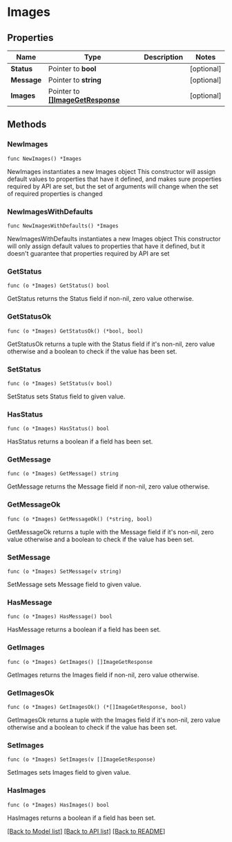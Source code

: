 # Images

## Properties

Name | Type | Description | Notes
------------ | ------------- | ------------- | -------------
**Status** | Pointer to **bool** |  | [optional] 
**Message** | Pointer to **string** |  | [optional] 
**Images** | Pointer to [**[]ImageGetResponse**](ImageGetResponse.md) |  | [optional] 

## Methods

### NewImages

`func NewImages() *Images`

NewImages instantiates a new Images object
This constructor will assign default values to properties that have it defined,
and makes sure properties required by API are set, but the set of arguments
will change when the set of required properties is changed

### NewImagesWithDefaults

`func NewImagesWithDefaults() *Images`

NewImagesWithDefaults instantiates a new Images object
This constructor will only assign default values to properties that have it defined,
but it doesn't guarantee that properties required by API are set

### GetStatus

`func (o *Images) GetStatus() bool`

GetStatus returns the Status field if non-nil, zero value otherwise.

### GetStatusOk

`func (o *Images) GetStatusOk() (*bool, bool)`

GetStatusOk returns a tuple with the Status field if it's non-nil, zero value otherwise
and a boolean to check if the value has been set.

### SetStatus

`func (o *Images) SetStatus(v bool)`

SetStatus sets Status field to given value.

### HasStatus

`func (o *Images) HasStatus() bool`

HasStatus returns a boolean if a field has been set.

### GetMessage

`func (o *Images) GetMessage() string`

GetMessage returns the Message field if non-nil, zero value otherwise.

### GetMessageOk

`func (o *Images) GetMessageOk() (*string, bool)`

GetMessageOk returns a tuple with the Message field if it's non-nil, zero value otherwise
and a boolean to check if the value has been set.

### SetMessage

`func (o *Images) SetMessage(v string)`

SetMessage sets Message field to given value.

### HasMessage

`func (o *Images) HasMessage() bool`

HasMessage returns a boolean if a field has been set.

### GetImages

`func (o *Images) GetImages() []ImageGetResponse`

GetImages returns the Images field if non-nil, zero value otherwise.

### GetImagesOk

`func (o *Images) GetImagesOk() (*[]ImageGetResponse, bool)`

GetImagesOk returns a tuple with the Images field if it's non-nil, zero value otherwise
and a boolean to check if the value has been set.

### SetImages

`func (o *Images) SetImages(v []ImageGetResponse)`

SetImages sets Images field to given value.

### HasImages

`func (o *Images) HasImages() bool`

HasImages returns a boolean if a field has been set.


[[Back to Model list]](../README.md#documentation-for-models) [[Back to API list]](../README.md#documentation-for-api-endpoints) [[Back to README]](../README.md)


